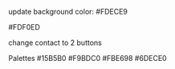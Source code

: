 update background color: #FDECE9

#FDF0ED

change contact to 2 buttons


Palettes
#15B5B0
#F9BDC0
#FBE698
#6DECE0